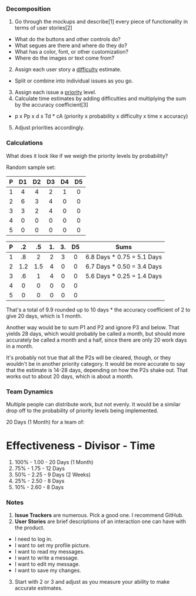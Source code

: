 ### Decomposition

1. Go through the mockups and describe[1] every piece of functionality in terms of user stories[2]
  * What do the buttons and other controls do?
  * What segues are there and where do they do?
  * What has a color, font, or other customization?
  * Where do the images or text come from?
2. Assign each user story a [difficulty](./Difficulty.md) estimate.
  * Split or combine into individual issues as you go.
3. Assign each issue a [priority](./Priority.md) level.
4. Calculate time estimates by adding difficulties and multiplying the sum by the accuracy coefficient[3]
  * p x Pp x d x Td * cA (priority x probability x difficulty x time x accuracy)
5. Adjust priorities accordingly.


### Calculations

What does it look like if we weigh the priority levels by probability?

Random sample set:

| P | D1 | D2 | D3 | D4 | D5 |
| :-: | :-: | :-: | :-: | :-: | :-: |
| 1 | 4 | 4 | 2 | 1 | 0 |
| 2 | 6 | 3 | 4 | 0 | 0 |
| 3 | 3 | 2 | 4 | 0 | 0 |
| 4 | 0 | 0 | 0 | 0 | 0 |
| 5 | 0 | 0 | 0 | 0 | 0 |

| P | .2 | .5 | 1. | 3. | D5 | Sums
| :-: | :-: | :-: | :-: | :-: | :-: | ---
| 1 | .8 |  2 |  2 |  3 |  0 | 6.8 Days * 0.75 = 5.1 Days
| 2 | 1.2 |  1.5 |  4 |  0 |  0 | 6.7 Days * 0.50 = 3.4 Days
| 3 | .6 |  1 |  4 |  0 |  0 | 5.6 Days * 0.25 = 1.4 Days
| 4 |  0 |  0 |  0 |  0 |  0 |
| 5 |  0 |  0 |  0 |  0 |  0 | 

That's a total of 9.9 rounded up to 10 days * the accuracy coefficient of 2 to give 20 days, which is 1 month.

Another way would be to sum P1 and P2 and ignore P3 and below. That yields 28 days, which would probably be called a month, but should more accurately be called a month and a half, since there are only 20 work days in a month.

It's probably not true that all the P2s will be cleared, though, or they wouldn't be in another priority category. It would be more accurate to say that the estimate is 14-28 days, depending on how the P2s shake out. That works out to about 20 days, which is about a month.


### Team Dynamics

Multiple people can distribute work, but not evenly. It would be a similar drop off to the probability of priority levels being implemented.

20 Days (1 Month) for a team of:

#  Effectiveness - Divisor - Time

1. 100% - 1.00 - 20 Days (1 Month)
2. 75% - 1.75 - 12 Days
3. 50% - 2.25 - 9 Days (2 Weeks)
4. 25% - 2.50 - 8 Days
5. 10% - 2.60 - 8 Days



### Notes

1. __Issue Trackers__ are numerous. Pick a good one. I recommend GitHub.
2. __User Stories__ are brief descriptions of an interaction one can have with the product.
  * I need to log in.
  * I want to set my profile picture.
  * I want to read my messages.
  * I want to write a message.
  * I want to edit my message.
  * I want to save my changes.
3. Start with 2 or 3 and adjust as you measure your ability to make accurate estimates.
